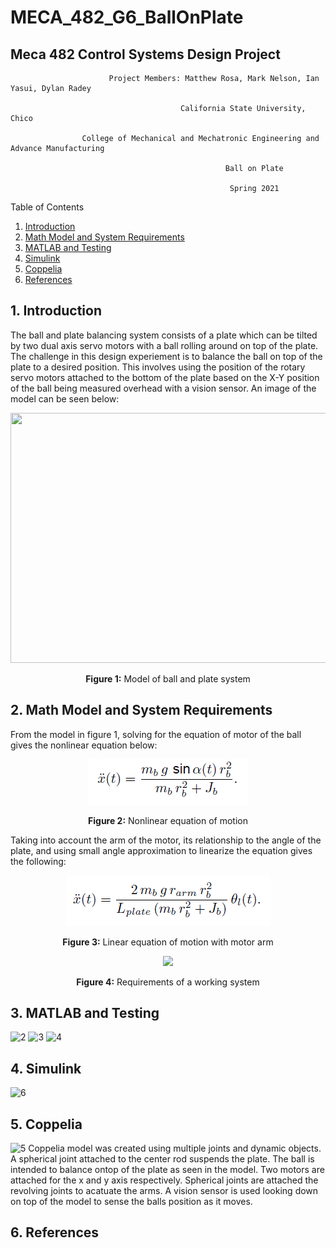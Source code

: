 # MECA_482_G6_BallOnPlate
## Meca 482 Control Systems Design Project

                          Project Members: Matthew Rosa, Mark Nelson, Ian Yasui, Dylan Radey

                                          California State University, Chico

                    College of Mechanical and Mechatronic Engineering and Advance Manufacturing

                                                    Ball on Plate

                                                     Spring 2021

Table of Contents
1. [Introduction](https://github.com/mrosa3/G6-BallOnPlate/blob/main/README.md#1-introduction)
2. [Math Model and System Requirements](https://github.com/mrosa3/G6-BallOnPlate/blob/main/README.md#2-math-model-and-system-requirements)
3. [MATLAB and Testing](https://github.com/mrosa3/G6-BallOnPlate/blob/main/README.md#3-matlab-and-testing)
4. [Simulink](https://github.com/mrosa3/G6-BallOnPlate/blob/main/README.md#4-simulink)
5. [Coppelia](https://github.com/mrosa3/G6-BallOnPlate/blob/main/README.md#5-coppelia)
6. [References](https://github.com/mrosa3/G6-BallOnPlate/blob/main/README.md#6-references)

## 1. Introduction
The ball and plate balancing system consists of a plate which can be tilted by two dual axis servo motors with a ball rolling around on top of the plate. The challenge in this design experiement is to balance the ball on top of the plate to a desired position. This involves using the position of the rotary servo motors attached to the bottom of the plate based on the X-Y position of the ball being measured overhead with a vision sensor. An image of the model can be seen below:
<p align="center">
  <img width="600" height="400" src="https://user-images.githubusercontent.com/79475735/119054435-7d0cb480-b97c-11eb-9089-aa58715eb148.JPG">
</p>
<p align="center"><b>Figure 1:</b> Model of ball and plate system</p>


## 2. Math Model and System Requirements
From the model in figure 1, solving for the equation of motor of the ball gives the nonlinear equation below:

<p align="center">
  <img src="Images/nonlineareqn.png">
</p>
<p align="center"><b>Figure 2:</b> Nonlinear equation of motion</p>

Taking into account the arm of the motor, its relationship to the angle of the plate, and using small angle approximation to linearize the equation gives the following:

<p align="center">
  <img src="Images/LinearwArm.png">
</p>
<p align="center"><b>Figure 3:</b> Linear equation of motion with motor arm</p>

<p align="center">
  <img src="https://user-images.githubusercontent.com/80434019/119133486-ceef2200-b9f0-11eb-97d0-ee4da8c31a8f.png">
</p>
<p align="center"><b>Figure 4:</b> Requirements of a working system</p>

## 3. MATLAB and Testing
![2](https://user-images.githubusercontent.com/79475735/119075950-8f034d00-b9a6-11eb-9c38-be996b5b8800.JPG)
![3](https://user-images.githubusercontent.com/79475735/119075953-90cd1080-b9a6-11eb-8f2e-e60293bf8e7c.JPG)
![4](https://user-images.githubusercontent.com/79475735/119075959-91fe3d80-b9a6-11eb-88b6-d1eff546649d.JPG)

## 4. Simulink
![6](https://user-images.githubusercontent.com/79475735/119076328-384a4300-b9a7-11eb-84bf-fa7ae332b0c4.JPG)

## 5. Coppelia
![5](https://user-images.githubusercontent.com/79475735/119076183-f9b48880-b9a6-11eb-9773-8b7485cd161f.JPG)
Coppelia model was created using multiple joints and dynamic objects. A spherical joint attached to the center rod suspends the plate. The ball is intended to balance ontop of the plate as seen in the model. Two motors are attached for the x and y axis respectively. Spherical joints are attached the revolving joints to acatuate the arms. A vision sensor is used looking down on top of the model to sense the balls position as it moves. 

## 6. References
